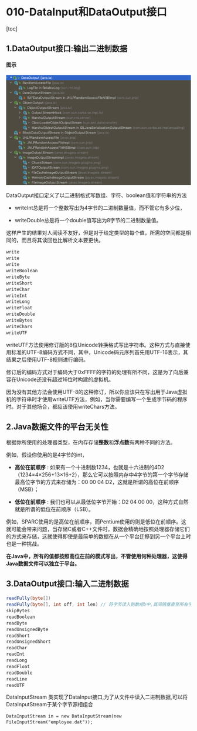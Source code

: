 # 010-DataInput和DataOutput接口

[toc]

## 1.DataOutput接口:输出二进制数据

#### 图示

![image-20201228203356926](../../../assets/image-20201228203356926.png)

DataOutput接口定义了以二进制格式写数组、字符、boolean值和字符串的方法 

- writeInt总是将一个整数写出为4字节的二进制数量值，而不管它有多少位，

- writeDouble总是将一个double值写出为8字节的二进制数量值。

这样产生的结果对人阅读不友好，但是对于给定类型的每个值，所需的空间都是相同的，而且将其读回也比解析文本要更快。

```java
write
write
write
writeBoolean
writeByte
writeShort
writeChar
writeInt
writeLong
writeFloat
writeDouble
writeBytes
writeChars
writeUTF
```

writeUTF方法使用修订版的8位Unicode转换格式写出字符串。这种方式与直接使用标准的UTF-8编码方式不同，其中，Unicode码元序列首先用UTF-16表示，其结果之后使用UTF-8规则进行编码。

修订后的编码方式对于编码大于0xFFFF的字符的处理有所不同，这是为了向后兼容在Unicode还没有超过16位时构建的虚拟机。

因为没有其他方法会使用UTF-8的这种修订，所以你应该只在写出用于Java虚拟机的字符串时才使用writeUTF方法，例如，当你需要编写一个生成字节码的程序时。对于其他场合，都应该使用writeChars方法。

## 2.Java数据文件的平台无关性

根据你所使用的处理器类型，在内存存储**整数**和**浮点数**有两种不同的方法。

例如，假设你使用的是4字节的int，

- **高位在前顺序** : 如果有一个十进制数1234，也就是十六进制的4D2（1234=4×256+13×16+2），那么它可以按照内存中4字节的第一个字节存储最高位字节的方式来存储为：00 00 04 D2，这就是所谓的高位在前顺序（MSB）；

- **低位在前顺序** : 我们也可以从最低位字节开始：D2 04 00 00，这种方式自然就是所谓的低位在前顺序（LSB）。

例如，SPARC使用的是高位在前顺序，而Pentium使用的则是低位在前顺序。这就可能会带来问题，当存储C或者C++文件时，数据会精确地按照处理器存储它们的方式来存储，这就使得即使是最简单的数据在从一个平台迁移到另一个平台上时也是一种挑战。

**在Java中，所有的值都按照高位在前的模式写出，不管使用何种处理器，这使得Java数据文件可以独立于平台。**

## 3.DataOutput接口:输入二进制数据

```java
readFully(byte[])
readFully(byte[], int off, int len) // 将字节读入到数组b中,其间阻塞直至所有字节都读入; off 数据其实位置的偏移量; len 读入字节的最大数量
skipBytes
readBoolean
readByte
readUnsignedByte
readShort
readUnsignedShort
readChar
readInt
readLong
readFloat
readDouble
readLine
readUTF
```

DataInputStream 类实现了DataInput接口,为了从文件中读入二进制数据,可以将DataInputStream于某个字节源相组合

```
DataInputStream in = new DataInputStream(new FileInputStream("employee.dat"));
```







